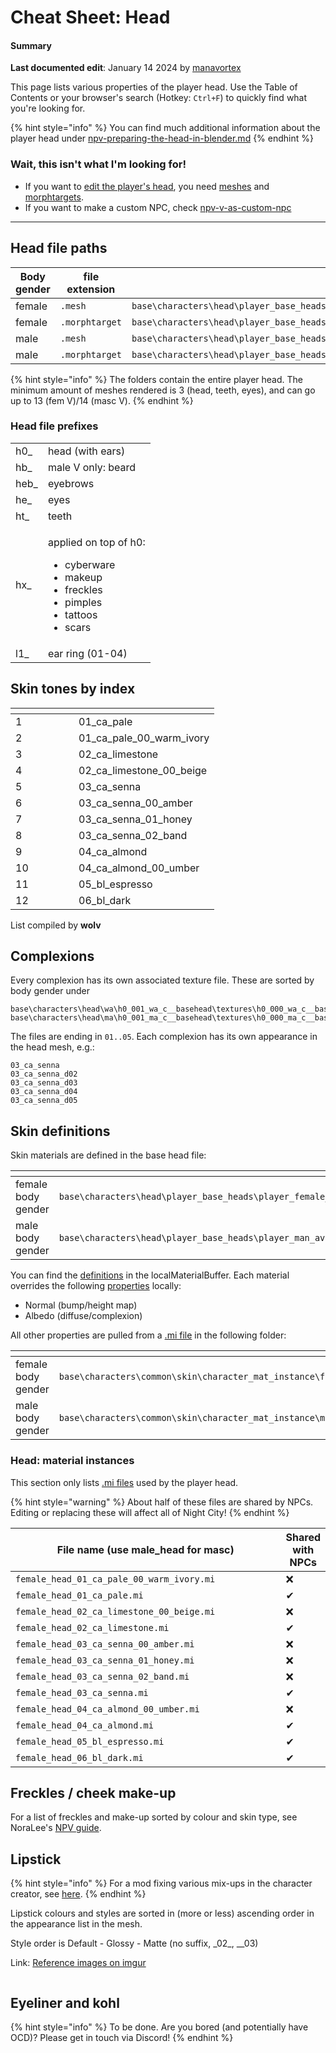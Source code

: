 # Cheat Sheet: Head

#### Summary

**Last documented edit**: January 14 2024 by [manavortex](https://app.gitbook.com/u/NfZBoxGegfUqB33J9HXuCs6PVaC3 "mention")

This page lists various properties of the player head. Use the Table of Contents or your browser's search (Hotkey: `Ctrl+F`) to quickly find what you're looking for.&#x20;

{% hint style="info" %}
You can find much additional information about the player head under [npv-preparing-the-head-in-blender.md](../../modding-guides/npcs/npv-v-as-custom-npc/npv-preparing-the-head-in-blender.md "mention")&#x20;
{% endhint %}

### Wait, this isn't what I'm looking for!

* If you want to [edit the player's head](../../modding-guides/npcs/a-new-head-for-v.md), you need [meshes](../../files-and-what-they-do/3d-objects-.mesh-files/) and [morphtargets](../../3d-modelling/morphtargets.md).&#x20;
* If you want to make a custom NPC, check [npv-v-as-custom-npc](../../modding-guides/npcs/npv-v-as-custom-npc/ "mention")

***

## Head file paths

<table data-header-hidden><thead><tr><th width="166.33333333333331">Body gender</th><th width="166">file extension</th><th>file path</th></tr></thead><tbody><tr><td>female</td><td><code>.mesh</code></td><td><code>base\characters\head\player_base_heads\player_female_average\h0_000_pwa_c__basehead\</code></td></tr><tr><td>female</td><td><code>.morphtarget</code></td><td><code>base\characters\head\player_base_heads\player_female_average</code></td></tr><tr><td>male</td><td><code>.mesh</code></td><td><code>base\characters\head\player_base_heads\player_man_average\h0_000_pwa_c__basehead\</code></td></tr><tr><td>male</td><td><code>.morphtarget</code></td><td><code>base\characters\head\player_base_heads\player_man_average</code></td></tr></tbody></table>

{% hint style="info" %}
The folders contain the entire player head. The minimum amount of meshes rendered is 3 (head, teeth, eyes), and can go up to 13 (fem V)/14 (masc V).&#x20;
{% endhint %}

### Head file prefixes

|       |                                                                                                                                         |
| ----- | --------------------------------------------------------------------------------------------------------------------------------------- |
| h0\_  | head (with ears)                                                                                                                        |
| hb\_  | male V only: beard                                                                                                                      |
| heb\_ | eyebrows                                                                                                                                |
| he\_  | eyes                                                                                                                                    |
| ht\_  | teeth                                                                                                                                   |
| hx\_  | <p>applied on top of h0: </p><ul><li>cyberware</li><li>makeup</li><li>freckles</li><li>pimples</li><li>tattoos</li><li>scars </li></ul> |
| l1\_  | ear ring (01-04)                                                                                                                        |

## Skin tones by index

<table><thead><tr><th width="85"></th><th></th></tr></thead><tbody><tr><td>1</td><td>01_ca_pale</td></tr><tr><td>2</td><td>01_ca_pale_00_warm_ivory</td></tr><tr><td>3</td><td>02_ca_limestone</td></tr><tr><td>4</td><td>02_ca_limestone_00_beige</td></tr><tr><td>5</td><td>03_ca_senna</td></tr><tr><td>6</td><td>03_ca_senna_00_amber</td></tr><tr><td>7</td><td>03_ca_senna_01_honey</td></tr><tr><td>8</td><td>03_ca_senna_02_band</td></tr><tr><td>9</td><td>04_ca_almond</td></tr><tr><td>10</td><td>04_ca_almond_00_umber</td></tr><tr><td>11</td><td>05_bl_espresso</td></tr><tr><td>12</td><td>06_bl_dark</td></tr></tbody></table>

List compiled by **wolv**

## Complexions

Every complexion has its own associated texture file. These are sorted by body gender under

```
base\characters\head\wa\h0_001_wa_c__basehead\textures\h0_000_wa_c__basehead_d0X.xbm
base\characters\head\ma\h0_001_ma_c__basehead\textures\h0_000_ma_c__basehead_d0X.xbm
```

The files are ending in `01..05`. Each complexion has its own appearance in the head mesh, e.g.:&#x20;

```
03_ca_senna
03_ca_senna_d02
03_ca_senna_d03
03_ca_senna_d04
03_ca_senna_d05
```

## Skin definitions

Skin materials are defined in the base head file:&#x20;

<table><thead><tr><th width="251"></th><th></th></tr></thead><tbody><tr><td>female body gender</td><td><code>base\characters\head\player_base_heads\player_female_average\h0_000_pwa_c__basehead\h0_000_pwa_c__basehead.mesh</code></td></tr><tr><td>male body gender</td><td><code>base\characters\head\player_base_heads\player_man_average\h0_000_pma_c__basehead\h0_000_pma_c__basehead.mesh</code></td></tr></tbody></table>

You can find the [definitions](../../files-and-what-they-do/3d-objects-.mesh-files/#step-3-material-definition) in the localMaterialBuffer. Each material overrides the following [properties](../../materials/configuring-materials/#checking-material-properties) locally:

* Normal (bump/height map)
* Albedo (diffuse/complexion)

All other properties are pulled from a [.mi file](../../files-and-what-they-do/materials/re-using-materials-.mi.md) in the following folder:

<table><thead><tr><th width="251"></th><th></th></tr></thead><tbody><tr><td>female body gender</td><td><code>base\characters\common\skin\character_mat_instance\female\head\</code></td></tr><tr><td>male body gender</td><td><code>base\characters\common\skin\character_mat_instance\male\head\</code></td></tr></tbody></table>

### Head: material instances

This section only lists [.mi files](../../files-and-what-they-do/materials/re-using-materials-.mi.md) used by the player head.&#x20;

{% hint style="warning" %}
About half of these files are shared by NPCs. Editing or replacing these will affect all of Night City!
{% endhint %}

<table><thead><tr><th width="550">File name (use male_head for masc)</th><th>Shared with NPCs</th></tr></thead><tbody><tr><td><code>female_head_01_ca_pale_00_warm_ivory.mi</code></td><td>❌</td></tr><tr><td><code>female_head_01_ca_pale.mi</code></td><td>✔</td></tr><tr><td><code>female_head_02_ca_limestone_00_beige.mi</code></td><td>❌</td></tr><tr><td><code>female_head_02_ca_limestone.mi</code></td><td>✔</td></tr><tr><td><code>female_head_03_ca_senna_00_amber.mi</code></td><td>❌</td></tr><tr><td><code>female_head_03_ca_senna_01_honey.mi</code></td><td>❌</td></tr><tr><td><code>female_head_03_ca_senna_02_band.mi</code></td><td>❌</td></tr><tr><td><code>female_head_03_ca_senna.mi</code></td><td>✔</td></tr><tr><td><code>female_head_04_ca_almond_00_umber.mi</code></td><td>❌</td></tr><tr><td><code>female_head_04_ca_almond.mi</code></td><td>✔</td></tr><tr><td><code>female_head_05_bl_espresso.mi</code></td><td>✔</td></tr><tr><td><code>female_head_06_bl_dark.mi</code></td><td>✔</td></tr></tbody></table>

## **Freckles / cheek make-up**

For a list of freckles and make-up sorted by colour and skin type, see NoraLee's [NPV guide](https://docs.google.com/document/d/1clFJhpi7H5jk73vUQPnjIwjkuQV6VnYkKMoXt1eYMb0/edit#bookmark=id.lau0nfbbx4id).

## Lipstick

{% hint style="info" %}
For a mod fixing various mix-ups in the character creator, see [here](https://www.nexusmods.com/cyberpunk2077/mods/6788).
{% endhint %}

Lipstick colours and styles are sorted in (more or less) ascending order in the appearance list in the mesh.&#x20;

Style order is Default - Glossy - Matte (no suffix, \_02_, \__03)

Link: [Reference images on imgur](https://imgur.com/a/NlbCHYK)

<figure><img src="https://i.imgur.com/P5NMggv.png" alt=""><figcaption></figcaption></figure>

## Eyeliner and kohl

{% hint style="info" %}
To be done. Are you bored (and potentially have OCD)? Please get in touch via Discord!
{% endhint %}

